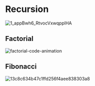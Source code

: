 # Recursion 
![1_appBwh6_RtvocVxwqpplHA](https://user-images.githubusercontent.com/99830416/183871311-ea63bb46-8800-4b6d-81bf-0588d925878a.jpeg)

## Factorial
 ![factorial-code-animation](https://user-images.githubusercontent.com/99830416/183870408-dc237935-0c42-4e08-b5b8-b3a6fae1cef5.gif)
## Fibonacci  
![13c8c634b47c1ffd256f4aee838303a8](https://user-images.githubusercontent.com/99830416/183869131-8675c843-94d7-4b23-a711-e8d145f7586e.gif)


